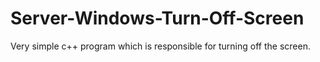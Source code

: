 # Server-Windows-Turn-Off-Screen
Very simple c++ program which is responsible for turning off the screen.
